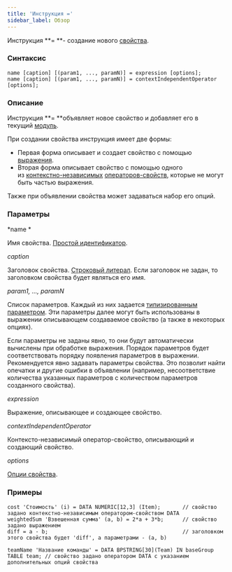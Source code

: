 ```yaml
---
title: 'Инструкция ='
sidebar_label: Обзор
---
```


Инструкция **= **- создание нового [свойства](Properties.md).

### Синтаксис

    name [caption] [(param1, ..., paramN)] = expression [options];
    name [caption] [(param1, ..., paramN)] = contextIndependentOperator [options];

### Описание

Инструкция **= **объявляет новое свойство и добавляет его в текущий [модуль](Modules.md).

При создании свойства инструкция имеет две формы:

-   Первая форма описывает и создает свойство с помощью [выражения](Expression.md). 
-   Вторая форма описывает свойство с помощью одного из [контекстно-независимых](Property_operators.md#contextindependent) [операторов-свойств](Property_operators.md), которые не могут быть частью выражения.

Также при объявлении свойства может задаваться набор его опций.   

### Параметры

*name *

Имя свойства. [Простой идентификатор](IDs.md).

*caption*

Заголовок свойства. [Строковый литерал](Literals.md#strliteral-broken). Если заголовок не задан, то заголовком свойства будет являться его имя.  

*param1, ..., paramN*

Список параметров. Каждый из них задается [типизированным параметром](IDs.md#paramid-broken). Эти параметры далее могут быть использованы в выражении описывающем создаваемое свойство (а также в некоторых опциях).

Если параметры не заданы явно, то они будут автоматически вычислены при обработке выражения. Порядок параметров будет соответствовать порядку появления параметров в выражении. Рекомендуется явно задавать параметры свойства. Это позволит найти опечатки и другие ошибки в объявлении (например, несоответствие количества указанных параметров с количеством параметров созданного свойства).

*expression*

Выражение, описывающее и создающее свойство. 

*contextIndependentOperator*

Контексто-независимый оператор-свойство, описывающий и создающий свойство. 

*options*

[Опции свойства](Property_options.md). 

### Примеры

```lsf
cost 'Стоимость' (i) = DATA NUMERIC[12,3] (Item);		// cвойство задано контекстно-независимым оператором-свойством DATA
weightedSum 'Взвешенная сумма' (a, b) = 2*a + 3*b; 		// cвойство задано выражением
diff = a - b; 											// заголовком этого свойства будет 'diff', а параметрами - (a, b)

teamName 'Название команды' = DATA BPSTRING[30](Team) IN baseGroup TABLE team; // свойство задано оператором DATA с указанием дополнительных опций свойства
```
